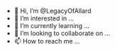 - 👋 Hi, I’m @LegacyOfAllard
- 👀 I’m interested in ...
- 🌱 I’m currently learning ...
- 💞️ I’m looking to collaborate on ...
- 📫 How to reach me ...

<!---
LegacyOfAllard/LegacyOfAllard is a ✨ special ✨ repository because its `README.md` (this file) appears on your GitHub profile.
You can click the Preview link to take a look at your changes.
--->
